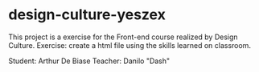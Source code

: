 # design-culture-yeszex

This project is a exercise for the Front-end course realized by Design Culture. Exercise: create a html file using the skills learned on classroom.

Student: Arthur De Biase Teacher: Danilo "Dash"
